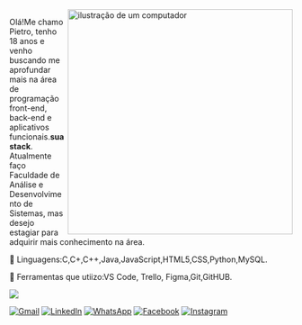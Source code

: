 <img src="https://raw.githubusercontent.com/MicaelliMedeiros/micaellimedeiros/master/image/computer-illustration.png" alt="ilustração de um computador" min-width="400px" max-width="400px" width="400px" align="right">

<p align="left"> 
  Olá!Me chamo Pietro, tenho 18 anos e venho buscando me aprofundar mais na área de programação front-end, back-end e aplicativos funcionais.<strong>sua stack</strong>.<br>
  Atualmente faço Faculdade de Análise e Desenvolvimento de Sistemas, mas desejo estagiar para adquirir mais conhecimento na área.
</p>

<p align="left">
  🦄 Linguagens:C,C+,C++,Java,JavaScript,HTML5,CSS,Python,MySQL.
</p>

<p align="left">
  💼 Ferramentas que utiizo:VS Code, Trello, Figma,Git,GitHUB.
</p>

<p align="left">
<img src="https://i.gifer.com/5TMy.gif">
</p>

<p align="left">
  <a href="#" title="Gmail">
  <img src="https://img.shields.io/badge/-Gmail-FF0000?style=flat-square&labelColor=FF0000&logo=gmail&logoColor=white&link=LINK-DO-SEU-GMAIL" alt="Gmail"/></a>
  <a href="#" title="LinkedIn">
  <img src="https://img.shields.io/badge/-Linkedin-0e76a8?style=flat-square&logo=Linkedin&logoColor=white&link=LINK-DO-SEU-LINKEDIN" alt="LinkedIn"/></a>
  <a href="#" title="WhatsApp">
  <img src="https://img.shields.io/badge/-WhatsApp-25d366?style=flat-square&labelColor=25d366&logo=whatsapp&logoColor=white&link=API-DO-SEU-WHATSAPP" alt="WhatsApp"/></a>
  <a href="#" title="Facebook">
  <img src="https://img.shields.io/badge/-Facebook-3b5998?style=flat-square&labelColor=3b5998&logo=facebook&logoColor=white&link=LINK-DO-SEU-FACEBOOK" alt="Facebook"/></a>
  <a href="#" title="Instagram">
  <img src="https://img.shields.io/badge/-Instagram-DF0174?style=flat-square&labelColor=DF0174&logo=instagram&logoColor=white&link=LINK-DO-SEU-INSTAGRAM" alt="Instagram"/></a>
</p>
